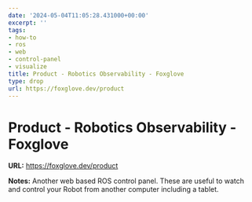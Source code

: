 ```yaml
---
date: '2024-05-04T11:05:28.431000+00:00'
excerpt: ''
tags:
- how-to
- ros
- web
- control-panel
- visualize
title: Product - Robotics Observability - Foxglove
type: drop
url: https://foxglove.dev/product
---
```


# Product - Robotics Observability - Foxglove

**URL:** https://foxglove.dev/product

**Notes:**
Another web based ROS control panel. These are useful to watch and control your Robot from another computer including a tablet.
